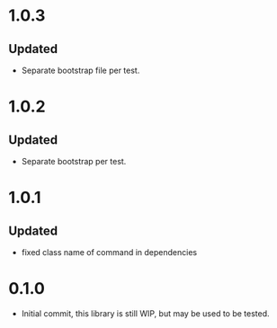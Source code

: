# 1.0.3
## Updated
- Separate bootstrap file per test.

# 1.0.2
## Updated
- Separate bootstrap per test.

# 1.0.1
## Updated
- fixed class name of command in dependencies

# 0.1.0

- Initial commit, this library is still WIP, but may be used to be tested.
